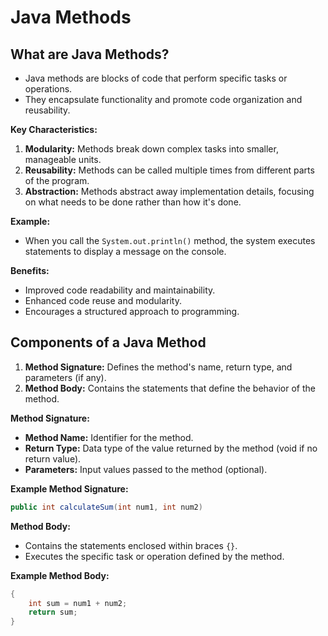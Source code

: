# Java Methods

## What are Java Methods?

- Java methods are blocks of code that perform specific tasks or operations.
- They encapsulate functionality and promote code organization and reusability.

**Key Characteristics:**
1. **Modularity:** Methods break down complex tasks into smaller, manageable units.
2. **Reusability:** Methods can be called multiple times from different parts of the program.
3. **Abstraction:** Methods abstract away implementation details, focusing on what needs to be done rather than how it's done.

**Example:**
- When you call the `System.out.println()` method, the system executes statements to display a message on the console.

**Benefits:**
- Improved code readability and maintainability.
- Enhanced code reuse and modularity.
- Encourages a structured approach to programming.

## Components of a Java Method
1. **Method Signature:** Defines the method's name, return type, and parameters (if any).
2. **Method Body:** Contains the statements that define the behavior of the method.

**Method Signature:**
- **Method Name:** Identifier for the method.
- **Return Type:** Data type of the value returned by the method (void if no return value).
- **Parameters:** Input values passed to the method (optional).

**Example Method Signature:**
```java
public int calculateSum(int num1, int num2)
```

**Method Body:**
- Contains the statements enclosed within braces `{}`.
- Executes the specific task or operation defined by the method.

**Example Method Body:**
```java
{
    int sum = num1 + num2;
    return sum;
}
```
